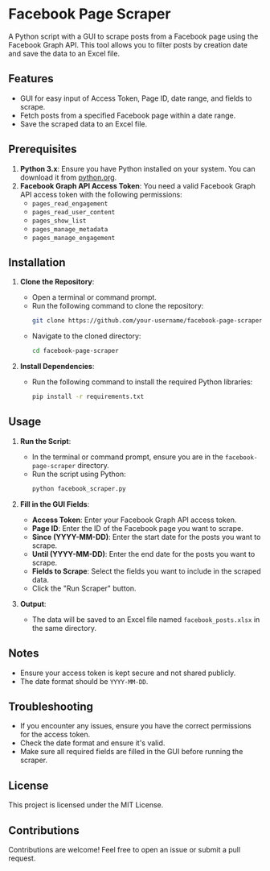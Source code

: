 # Facebook Page Scraper

A Python script with a GUI to scrape posts from a Facebook page using the Facebook Graph API. This tool allows you to filter posts by creation date and save the data to an Excel file.

## Features
- GUI for easy input of Access Token, Page ID, date range, and fields to scrape.
- Fetch posts from a specified Facebook page within a date range.
- Save the scraped data to an Excel file.

## Prerequisites

1. **Python 3.x**: Ensure you have Python installed on your system. You can download it from [python.org](https://www.python.org/).
2. **Facebook Graph API Access Token**: You need a valid Facebook Graph API access token with the following permissions:
   - `pages_read_engagement`
   - `pages_read_user_content`
   - `pages_show_list`
   - `pages_manage_metadata`
   - `pages_manage_engagement`

## Installation

1. **Clone the Repository**:
   - Open a terminal or command prompt.
   - Run the following command to clone the repository:
     ```sh
     git clone https://github.com/your-username/facebook-page-scraper.git
     ```
   - Navigate to the cloned directory:
     ```sh
     cd facebook-page-scraper
     ```

2. **Install Dependencies**:
   - Run the following command to install the required Python libraries:
     ```sh
     pip install -r requirements.txt
     ```

## Usage

1. **Run the Script**:
   - In the terminal or command prompt, ensure you are in the `facebook-page-scraper` directory.
   - Run the script using Python:
     ```sh
     python facebook_scraper.py
     ```

2. **Fill in the GUI Fields**:
   - **Access Token**: Enter your Facebook Graph API access token.
   - **Page ID**: Enter the ID of the Facebook page you want to scrape.
   - **Since (YYYY-MM-DD)**: Enter the start date for the posts you want to scrape.
   - **Until (YYYY-MM-DD)**: Enter the end date for the posts you want to scrape.
   - **Fields to Scrape**: Select the fields you want to include in the scraped data.
   - Click the "Run Scraper" button.

3. **Output**:
   - The data will be saved to an Excel file named `facebook_posts.xlsx` in the same directory.

## Notes
- Ensure your access token is kept secure and not shared publicly.
- The date format should be `YYYY-MM-DD`.

## Troubleshooting
- If you encounter any issues, ensure you have the correct permissions for the access token.
- Check the date format and ensure it's valid.
- Make sure all required fields are filled in the GUI before running the scraper.

## License
This project is licensed under the MIT License.

## Contributions
Contributions are welcome! Feel free to open an issue or submit a pull request.
